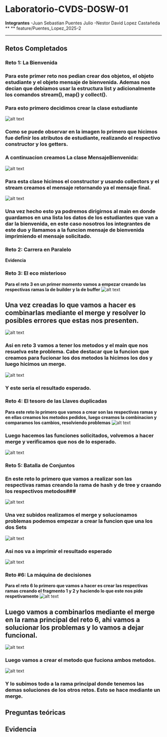 # Laboratorio-CVDS-DOSW-01
**Integrantes**
-Juan Sebastian Puentes Julio
-Nestor David Lopez Castañeda
**   ** feature/Puentes_Lopez_2025-2

---
## Retos Completados 




### Reto 1: La Bienvenida
### Para este primer reto nos pedian crear dos objetos, el objeto estudiante y el objeto mensaje de bienvenida. Ademas nos decian que debiamos usar la estructura list y adicionalmente los comandos stream(), map() y collect().
### Para esto primero decidimos crear la clase estudiante
![alt text](image.png)
### Como se puede observar en la imagen lo primero que hicimos fue definir los atributos de estudiante, realizando el respectivo constructor y los getters.
### A continuacion creamos  La clase MensajeBienvenida:
![alt text](image-1.png)
### Para esta clase hicimos el constructor y usando collectors y el stream creamos el mensaje retornando ya el mensaje final.
![alt text](image-3.png)
### Una vez hecho esto ya podremos dirigirnos al main en donde guardamos en una lista los datos de los estudiantes que van a dar la bienvenida, en este caso nosotros los integrantes de este duo y llamamos a la funcion mensaje de bienvenida imprimiendo el mensaje solicitado.


### Reto 2: Carrera en Paralelo
**Evidencia**


### Reto 3: El eco misterioso
**Para el reto 3 en un primer momento vamos a empezar creando las respectivas ramas la de builder y la de buffer**
![alt text](image-4.png)
## Una vez creadas lo que vamos a hacer es combinarlas mediante el merge y resolver lo posibles errores que estas nos presenten.
![alt text](image-5.png)
### Asi en reto 3 vamos a tener los metodos y el main que nos resuelva este problema. Cabe destacar que la funcion que creamos para fucionar los dos metodos la hicimos los dos y luego hicimos un merge.
![alt text](image-6.png)
### Y este seria el resultado esperado.

### Reto 4: El tesoro de las Llaves duplicadas 
**Para este reto lo primero que vamos a crear son las respectivas ramas y en ellas creamos los metodos pedidos, luego creamos la combinacion y comparamos los cambios, resolviendo problemas**
![alt text](image-13.png)
### Luego hacemos las funciones solicitados, volvemos a hacer merge y verificamos que nos de lo esperado.
![alt text](image-14.png)

### Reto 5: Batalla de Conjuntos
### En este reto lo primero que vamos a realizar son las respectivas ramas creando la rama de hash y de tree y craando los respectivos metodos###
![alt text](image-10.png)
### Una vez subidos realizamos el merge y solucionamos problemas podemos empezar a crear la funcion que una los dos Sets
![alt text](image-11.png)
### Asi nos va a imprimir el resultado esperado
![alt text](image-12.png)

### Reto #6: La máquina de decisiones
**Para el reto 6 lo primero que vamos a hacer es crear las respectivas ramas creando el fragmento 1 y 2 y haciendo lo que este nos pide respetivamente**
![alt text](image-7.png)
## Luego vamos a combinarlos mediante el merge en la rama principal del reto 6, ahi vamos a solucionar los problemas y lo vamos a dejar funcional.
![alt text](image-8.png)
### Luego vamos a crear el metodo que fuciona ambos metodos.
![alt text](image-9.png)
### Y lo subimos todo a la rama principal donde tenemos las demas soluciones de los otros retos. Esto se hace mediante un merge.
## Preguntas teóricas
**Evidencia**
---
